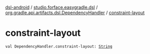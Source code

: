 [dsl-android](../../index.md) / [studio.forface.easygradle.dsl](../index.md) / [org.gradle.api.artifacts.dsl.DependencyHandler](index.md) / [constraint-layout](./constraint-layout.md)

# constraint-layout

`val DependencyHandler.constraint-layout: `[`String`](https://kotlinlang.org/api/latest/jvm/stdlib/kotlin/-string/index.html)